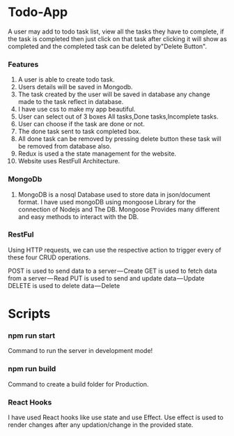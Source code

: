 # Todo-App
A user may add to todo task list, view all the tasks they have to complete,
if the task is completed then just click on that task after clicking it will show as
completed and the completed task can be deleted by"Delete Button".


### Features
1. A user is able to create todo task.
2. Users details will be saved in Mongodb.
3. The task created by the user will be saved in database any change made to the task reflect in database.
4. I have use css to make my app beautiful.
5. User can select out of 3 boxes All tasks,Done tasks,Incomplete tasks.
6. User can choose if the task are done or not.
7. The done task sent to task completed box.
8. All done task can be removed by pressing delete button these task will be removed from database also.
9. Redux is used a the state management for the website.
10. Website uses RestFull Architecture. 

### MongoDb
1. MongoDB is a nosql Database used to store data in json/document format. I have used mongoDB using mongoose Library
for the connection of Nodejs and The DB. Mongoose Provides many different and easy methods to interact with the DB.

### RestFul

Using HTTP requests, we can use the respective action to trigger every of these four CRUD operations.

POST is used to send data to a server — Create
GET is used to fetch data from a server — Read
PUT is used to send and update data — Update
DELETE is used to delete data — Delete

# Scripts
### npm run start
Command to run the server in development mode!

### npm run build
Command to create a build folder for Production.
### React Hooks
I have used React hooks like use state and use Effect. Use effect is used to render changes after any 
updation/change in the provided state.

